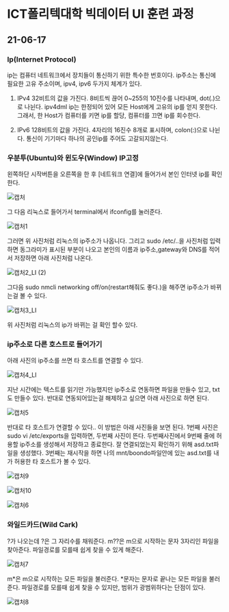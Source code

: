 # ICT폴리텍대학 빅데이터 UI 훈련 과정

## 21-06-17

### Ip(Internet Protocol)

ip는 컴퓨터 네트워크에서 장치들이 통신하기 위한 특수한 번호이다. ip주소는 통신에 필요한 고유 주소이며, ipv4, ipv6 두가지 체계가 있다.

1. IPv4
32비트의 값을 가진다. 8비트씩 끊어 0~255의 10진수를 나타내며, dot(.)으로 나뉜다. ipv4dml ip는 한정되어 있어 모든 Host에게 고유의 ip를 얻지 못한다.
그래서, 한 Host가 컴퓨터를 키면 ip를 할당, 컴퓨터를 끄면 ip를 회수한다.

2. IPv6
128비트의 값을 가진다. 4자리의 16진수 8개로 표시하며, colon(:)으로 나뉜다. 통신이 기기마다 하나의 공인ip를 주어도 고갈되지않는다.

### 우분투(Ubuntu)와 윈도우(Window) IP고정

왼쪽하단 시작버튼을 오른쪽을 한 후 [네트워크 연결]에 들어가서 본인 인터넷 ip를 확인한다.

![캡처](https://user-images.githubusercontent.com/76871728/122336516-f4cc0000-cf77-11eb-88dc-f33a52d83fea.PNG)

그 다음 리눅스로 들어가서 terminal에서 ifconfig를 눌러준다.

![캡처1](https://user-images.githubusercontent.com/76871728/122336542-fdbcd180-cf77-11eb-8c81-4747890b785d.PNG)

그러면 위 사진처럼 리눅스의 ip주소가 나옵니다. 그리고 sudo /etc/..을 사진처럼 입력하면 동그라미가 표시된 부분이 나오고 본인의 이름과 ip주소,gateway와 DNS를 적어서 저장하면 아래 사진처럼 나온다. 

![캡처2_LI (2)](https://user-images.githubusercontent.com/76871728/122336926-89cef900-cf78-11eb-9774-ca0da72948bf.jpg)

그다음 sudo nmcli networking off/on(restart해줘도 좋다.)을 해주면 ip주소가 바뀌는걸 볼 수 있다.

![캡처3_LI](https://user-images.githubusercontent.com/76871728/122336689-3066ca00-cf78-11eb-8e6e-52c6911eef4c.jpg)

위 사진처럼 리눅스의 ip가 바뀌는 걸 확인 할수 있다.

### ip주소로 다른 호스트로 들어가기

아래 사진의 ip주소를 쓰면 타 호스트를 연결할 수 있다.

![캡처4_LI](https://user-images.githubusercontent.com/76871728/122344863-35307b80-cf82-11eb-932b-75bbc9e1e980.jpg)

지난 시간에는 텍스트를 읽기만 가능했지만 ip주소로 연동하면 파일을 만들수 있고, txt도 만들수 있다.
반대로 연동되어있는걸 해제하고 싶으면 아래 사진으로 하면 된다.

![캡처5](https://user-images.githubusercontent.com/76871728/122345991-72e1d400-cf83-11eb-88ce-96d3a6b585ed.PNG)

반대로 타 호스트가 연결할 수 있다.. 이 방법은 아래 사진들을 보면 된다. 1번째 사진은 sudo vi /etc/exports을 입력하면, 두번째 사진이 뜬다. 두번째사진에서 9번째 줄에 허용할 ip주소를 생성해서 저장하고 종료한다. 잘 연결되었는지 확인하기 위해 asd.txt파일을 생성했다. 3번째는 재시작을 하면 나의 mnt/boondo파일안에 있는 asd.txt를 내가 허용한 타 호스트가 볼 수 있다.

![캡처9](https://user-images.githubusercontent.com/76871728/122364477-c14b9e80-cf94-11eb-875e-594603d48f23.PNG)

![캡처10](https://user-images.githubusercontent.com/76871728/122364528-cb6d9d00-cf94-11eb-90e1-5e4bcaaa9710.PNG)

![캡처6](https://user-images.githubusercontent.com/76871728/122356383-b5a8a980-cf8d-11eb-91c1-95d04e7894b0.PNG)

### 와일드카드(Wild Cark)

?가 나오는데 ?은 그 자리수를 채워준다. m??은 m으로 시작하는 문자 3자리인 파일을 찾아준다. 파일경로를 모를때 쉽게 찾을 수 있게 해준다.

![캡처7](https://user-images.githubusercontent.com/76871728/122360069-11286680-cf91-11eb-9c08-3828b25088da.PNG)

m*은 m으로 시작하는 모든 파일을 불러준다. *문자는 문자로 끝나는 모든 파일을 불러준다. 파일경로를 모를때 쉽게 찾을 수 있지만, 범위가 광범위하다는 단점이 있다.

![캡처8](https://user-images.githubusercontent.com/76871728/122360503-65334b00-cf91-11eb-9d7d-675bd9c2f744.PNG)
